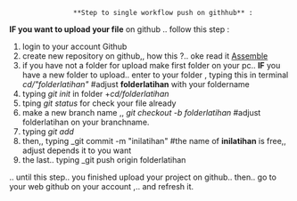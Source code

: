 					**Step to single workflow push on githhub** : 

**IF you want to upload your file** on github .. follow this step :

1. login to your account Github
2. create new repository on github,, how this ?.. oke read it [Assemble](https://ypraw.github.io/2017/05/19/Membuat-Repository-di-Github/)
3. if you have not a folder for upload make first folder on your pc.. **IF** you have a new folder to upload.. enter to your folder , typing this in terminal _cd/"folderlatihan"_  #adjust **folderlatihan** with your foldername
4. typing _git init_ in folder 
	+_cd/folderlatihan_
5. tping _git status_ for check your file already
6. make a new branch name ,, _git checkout -b folderlatihan_  #adjust folderlatihan on your branchname.
7. typing _git add_
8. then,, typing _git commit -m "inilatihan" #the name of **inilatihan** is free,, adjust depends it to you want
9. the last.. typing _git push origin folderlatihan

.. until this step.. you finished upload your project on github.. 
then.. go to your web github on your account ,.. and refresh it.
